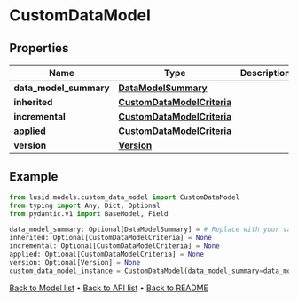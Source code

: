 # CustomDataModel

## Properties
Name | Type | Description | Notes
------------ | ------------- | ------------- | -------------
**data_model_summary** | [**DataModelSummary**](DataModelSummary.md) |  | [optional] 
**inherited** | [**CustomDataModelCriteria**](CustomDataModelCriteria.md) |  | [optional] 
**incremental** | [**CustomDataModelCriteria**](CustomDataModelCriteria.md) |  | [optional] 
**applied** | [**CustomDataModelCriteria**](CustomDataModelCriteria.md) |  | [optional] 
**version** | [**Version**](Version.md) |  | [optional] 
## Example

```python
from lusid.models.custom_data_model import CustomDataModel
from typing import Any, Dict, Optional
from pydantic.v1 import BaseModel, Field

data_model_summary: Optional[DataModelSummary] = # Replace with your value
inherited: Optional[CustomDataModelCriteria] = None
incremental: Optional[CustomDataModelCriteria] = None
applied: Optional[CustomDataModelCriteria] = None
version: Optional[Version] = None
custom_data_model_instance = CustomDataModel(data_model_summary=data_model_summary, inherited=inherited, incremental=incremental, applied=applied, version=version)

```

[Back to Model list](../README.md#documentation-for-models) &#8226; [Back to API list](../README.md#documentation-for-api-endpoints) &#8226; [Back to README](../README.md)

